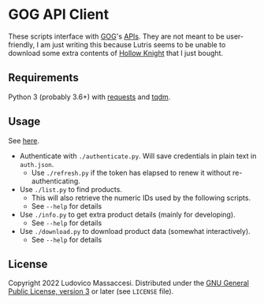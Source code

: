 # GOG API Client
These scripts interface with [GOG](https://www.gog.com/)'s
[APIs](https://gogapidocs.readthedocs.io/).
They are not meant to be user-friendly, I am just writing this because Lutris
seems to be unable to download some extra contents of
[Hollow Knight](https://www.gog.com/game/hollow_knight) that I just bought.

## Requirements
Python 3 (probably 3.6+) with [requests](https://requests.readthedocs.io/) and
[tqdm](https://tqdm.github.io/).

## Usage
See [here](https://gogapidocs.readthedocs.io/).
 - Authenticate with `./authenticate.py`. Will save credentials in plain text in `auth.json`.
    - Use `./refresh.py` if the token has elapsed to renew it without re-authenticating.
 - Use `./list.py` to find products.
    - This will also retrieve the numeric IDs used by the following scripts.
    - See `--help` for details
 - Use `./info.py` to get extra product details (mainly for developing).
    - See `--help` for details
 - Use `./download.py` to download product data (somewhat interactively).
    - See `--help` for details

## License
Copyright 2022 Ludovico Massaccesi.
Distributed under the
[GNU General Public License, version 3](https://www.gnu.org/licenses/gpl-3.0.html)
or later (see `LICENSE` file).
